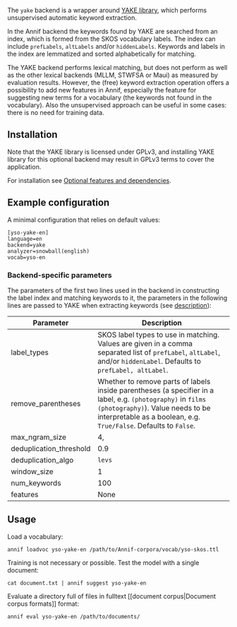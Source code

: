 The `yake` backend is a wrapper around [YAKE library](https://github.com/LIAAD/yake), which performs unsupervised automatic keyword extraction. 

In the Annif backend the keywords found by YAKE are searched from an index, which is formed from the SKOS vocabulary labels. The index can include `prefLabels`, `altLabels` and/or `hiddenLabels`. Keywords and labels in the index are lemmatized and sorted alphabetically for matching. 

The YAKE backend performs lexical matching, but does not perform as well as the other lexical backends (MLLM, STWFSA or Maui) as measured by evaluation results. However, the (free) keyword extraction operation offers a possibility to add new features in Annif, especially the feature for suggesting new terms for a vocabulary (the keywords not found in the vocabulary). Also the unsupervised approach can be useful in some cases: there is no need for training data.

## Installation

Note that the YAKE library is licensed under GPLv3, and installing YAKE library for this optional backend may result in GPLv3 terms to cover the application. 

For installation see [Optional features and dependencies](https://github.com/NatLibFi/Annif/wiki/Optional-features-and-dependencies).

## Example configuration

A minimal configuration that relies on default values:

```
[yso-yake-en]
language=en
backend=yake
analyzer=snowball(english)
vocab=yso-en
```

### Backend-specific parameters

The parameters of the first two lines used in the backend in constructing the label index and matching keywords to it, the parameters in the following lines are passed to YAKE when extracting keywords (see [description](https://github.com/LIAAD/yake#usage-command-line)):

Parameter |  Description
-------- | --------------------------------------------------
label_types | SKOS label types to use in matching. Values are given in a comma separated list of `prefLabel`, `altLabel`, and/or `hiddenLabel`. Defaults to `prefLabel, altLabel`.
remove_parentheses | Whether to remove parts of labels inside parentheses (a specifier in a label, e.g. `(photography)` in `films (photography)`). Value needs to be interpretable as a boolean, e.g. `True/False`. Defaults to `False`.
max_ngram_size | 4,
deduplication_threshold | 0.9
deduplication_algo | `levs`
window_size | 1
num_keywords | 100
features | None

## Usage

Load a vocabulary:

    annif loadvoc yso-yake-en /path/to/Annif-corpora/vocab/yso-skos.ttl

Training is not necessary or possible. Test the model with a single document:

    cat document.txt | annif suggest yso-yake-en

Evaluate a directory full of files in fulltext [[document corpus|Document corpus formats]] format:

    annif eval yso-yake-en /path/to/documents/